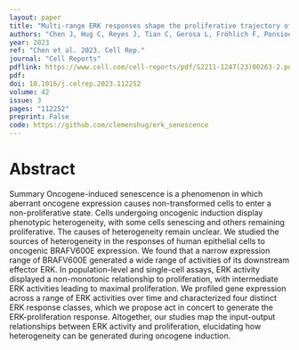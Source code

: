 ```yaml
---
layout: paper
title: "Multi-range ERK responses shape the proliferative trajectory of single cells following oncogene induction"
authors: "Chen J, Hug C, Reyes J, Tian C, Gerosa L, Fröhlich F, Ponsioen B, Snippert HJ, Spencer SL, Jambhekar A, Sorger PK, Lahav G"
year: 2023
ref: "Chen et al. 2023. Cell Rep."
journal: "Cell Reports"
pdflink: https://www.cell.com/cell-reports/pdf/S2211-1247(23)00263-2.pdf
pdf: 
doi: 10.1016/j.celrep.2023.112252
volume: 42
issue: 3
pages: "112252"
preprint: False
code: https://github.com/clemenshug/erk_senescence
---
```


# Abstract

Summary Oncogene-induced senescence is a phenomenon in which aberrant oncogene expression causes non-transformed cells to enter a non-proliferative state. Cells undergoing oncogenic induction display phenotypic heterogeneity, with some cells senescing and others remaining proliferative. The causes of heterogeneity remain unclear. We studied the sources of heterogeneity in the responses of human epithelial cells to oncogenic BRAFV600E expression. We found that a narrow expression range of BRAFV600E generated a wide range of activities of its downstream effector ERK. In population-level and single-cell assays, ERK activity displayed a non-monotonic relationship to proliferation, with intermediate ERK activities leading to maximal proliferation. We profiled gene expression across a range of ERK activities over time and characterized four distinct ERK response classes, which we propose act in concert to generate the ERK-proliferation response. Altogether, our studies map the input-output relationships between ERK activity and proliferation, elucidating how heterogeneity can be generated during oncogene induction.
